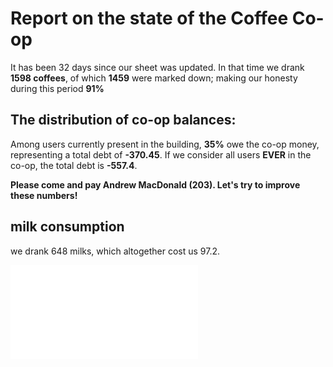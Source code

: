 





# Report on the state of the Coffee Co-op



It has been 32 days since our sheet was updated. In that time we drank **1598 coffees**, of which **1459** were marked down; making our honesty during this period **91%**

## The distribution of co-op balances:
Among users currently present in the building, **35%** owe the co-op money, representing a total debt of **-370.45**. If we consider all users **EVER** in the co-op, the total debt is **-557.4**.

**Please come and pay Andrew MacDonald (203).  Let's try to improve these numbers!**

## milk consumption
we drank 648 milks, which altogether cost us 97.2.

![The distribution of balances](figure/unnamed-chunk-4.pdf) 

